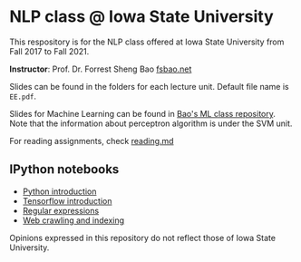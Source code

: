 # NLP class @ Iowa State University

This respository is for the NLP class offered at Iowa State University from Fall 2017 to Fall 2021. 

**Instructor**: Prof. Dr. Forrest Sheng Bao [fsbao.net](http://fsbao.net)

Slides can be found in the folders for each lecture unit. Default file name is `EE.pdf`.

Slides for Machine Learning can be found in [Bao's ML class repository](https://github.com/forrestbao/MLClass). Note that the information about perceptron algorithm is under the SVM unit. 

For reading assignments, check [reading.md](reading.md)


## IPython notebooks 
* [Python introduction](Lecture_2_Python/Python_demo.ipynb)
* [Tensorflow introduction ](Tensorflow1_hello_world.ipynb)
* [Regular expressions](Lecture_3_preoprocessing/Lecture_3_preprocessing_regular_expression.ipynb)
* [Web crawling and indexing](Lecture_3_preoprocessing/Lecture_3_HTML_parsing.ipynb)

Opinions expressed in this repository do not reflect those of Iowa State University. 
